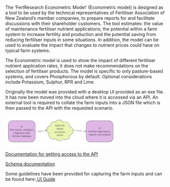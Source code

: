 <div>
  <p>The ‘FertResearch Econometric Model’ (Econometric model) is designed as a tool to be used by the technical representatives of Fertiliser Association of New Zealand’s member companies, to prepare reports for and facilitate discussions with their shareholder customers. The tool estimates: the value of maintenance fertiliser nutrient applications; the potential within a farm system to increase fertility and production and the potential saving from reducing fertiliser inputs in some situations. In addition, the model can be used to evaluate the impact that changes to nutrient prices could have on typical farm systems.</p>
<p>The Econometric model is used to show the impact of different fertiliser nutrient application rates, it does not make recommendations on the selection of fertiliser products. The model is specific to only pasture-based systems, and covers Phosphorous by default. Optional considerations include Potassium, Sulphur, RPR and Lime. </p>
</div>
<div>
  <p>Originally the model was provided with a desktop UI provided as an exe file. It has now been moved into the cloud where it is accessed via an API. An external tool is required to collate the farm inputs into a JSON file which is then passed to the API with the requested scenario.</p>
</div>
 <div class="diagram" style="width: 70%;">
      <img src="images/diagram.PNG" alt="API diagram">      
  </div>
  <div>
    <p><a href="https://github.com/FANZ-Econometric/Econometric-documentation/tree/main/API%20Access">Documentation for getting access to the API</a></p>
    <p><a href="https://github.com/FANZ-Econometric/Econometric-documentation/tree/main/schema">Schema documentation</a></p>
    <p>Some guidelines have been provided for capturing the farm inputs and can be found here:<a href="https://fanz-econometric.github.io/Econometric-documentation/UIstart"> UI Guide</p>
  </div>
